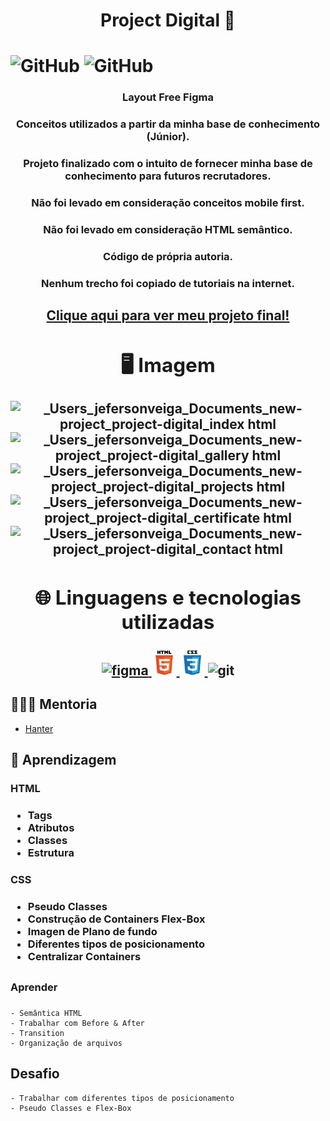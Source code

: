 <h1 align="center">Project Digital&nbsp🏢<h1/>

  <img alt="GitHub" src="https://img.shields.io/github/license/jveiiga/project-digital">
  <img alt="GitHub" src="https://img.shields.io/badge/jveiiga-project%20digital-yellow">
 
<h3 align="center">Layout Free Figma<h3/> 
<h3 align="center">Conceitos utilizados a partir da minha base de conhecimento (Júnior).<h3/>
<h3 align="center">Projeto finalizado com o intuito de fornecer minha base de conhecimento para futuros recrutadores.<h3/>
<h3 align="center">Não foi levado em consideração conceitos mobile first.<h3/>
<h3 align="center">Não foi levado em consideração HTML semântico.<h3/>
<h3 align="center">Código de própria autoria.<h3/>
<h3 align="center">Nenhum trecho foi copiado de tutoriais na internet.<h3/>

<h2 align="center"><a href="https://jveiiga.github.io/project-digital/" alt="MNTN" target="_blank">Clique aqui para ver meu projeto final!<a/><h2> 
  
## 🖥  Imagem
 
![_Users_jefersonveiga_Documents_new-project_project-digital_index html](https://user-images.githubusercontent.com/57195630/126840920-1bbd8aa6-e628-46c1-80c1-91cd6d963d88.png)
![_Users_jefersonveiga_Documents_new-project_project-digital_gallery html](https://user-images.githubusercontent.com/57195630/126841021-26e32c00-545d-43f1-aeaf-af6b29bbd15b.png)
![_Users_jefersonveiga_Documents_new-project_project-digital_projects html](https://user-images.githubusercontent.com/57195630/126841096-e979c571-ce2e-48c5-b28b-4eda0c973739.png)
![_Users_jefersonveiga_Documents_new-project_project-digital_certificate html](https://user-images.githubusercontent.com/57195630/126841140-c6f35c51-7583-4cef-b564-14c6e34b0061.png)
![_Users_jefersonveiga_Documents_new-project_project-digital_contact html](https://user-images.githubusercontent.com/57195630/126841211-fe1b92da-a3ae-4d63-9150-5eb6943620b2.png)

## 🌐 Linguagens e tecnologias utilizadas
<a href="https://www.figma.com/file/zRW9mk7ySQF8EUASt8v4jR/Website-of-architects-(Community)?node-id=0%3A1" target="_blank"> <img src="https://www.vectorlogo.zone/logos/figma/figma-icon.svg" alt="figma" width="40" height="40" /> </a>
<a href="https://github.com/jveiiga/project-digital/blob/main/index.html" target="_blank"> <img src="https://raw.githubusercontent.com/devicons/devicon/master/icons/html5/html5-original-wordmark.svg"  alt="html5" width="40" height="40" /> <a/> 
<a href="https://github.com/jveiiga/project-digital/blob/main/style.css" target="_blank"> <img src="https://raw.githubusercontent.com/devicons/devicon/master/icons/css3/css3-original-wordmark.svg" alt="css3" width="40" height="40" /> </a> 
<img src="https://www.vectorlogo.zone/logos/git-scm/git-scm-icon.svg" alt="git" width="40" height="40"/> 

## 👨🏻‍🏫 Mentoria

- <a href="https://github.com/hanters">Hanter<a/>
  
## 🌱 Aprendizagem
  
<h3>HTML<h3/>
  
  - Tags
  - Atributos 
  - Classes
  - Estrutura 
  
<h3>CSS<h3/>
  
   - Pseudo Classes 
   - Construção de Containers Flex-Box
   - Imagen de Plano de fundo  
   - Diferentes tipos de posicionamento 
   - Centralizar Containers 
 
 ## <h3>Aprender<h3/>
    - Semântica HTML
    - Trabalhar com Before & After
    - Transition
    - Organização de arquivos
    
 ## Desafio
    - Trabalhar com diferentes tipos de posicionamento 
    - Pseudo Classes e Flex-Box 
  


